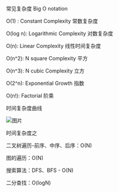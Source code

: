 常见复杂度 Big O notation

O(1) : Constant Complexity 常数复杂度

O(log n): Logarithmic Complexity 对数复杂度

O(n): Linear Complexity 线性时间复杂度

O(n^2): N square Complexity 平方

O(n^3): N cubic Complexity 立方

O(2^n): Exponential Growth 指数

O(n!): Factorial 阶乘

时间复杂度曲线

![图片](https://uploader.shimo.im/f/n2hVVdn95TNMVH2R.png!thumbnail?fileGuid=WHV8rKYhDgDCJ3cq)

时间复杂度之

二叉树遍历-前序、中序、后序：O(N)

图的遍历：O(N)

搜索算法：DFS、BFS - O(N)

二分查找：O(logN)

